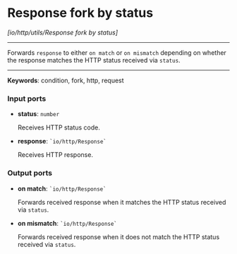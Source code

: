 # Response fork by status

_[io/http/utils/Response fork by status]_

---

Forwards `response` to either `on match` or `on mismatch` depending on whether the response matches the HTTP status received via `status`.  

---

__Keywords__: condition, fork, http, request

### Input ports

* __status__: ` number `

    Receives HTTP status code.  


* __response__: `` `io/http/Response` ``

    Receives HTTP response.  

### Output ports

* __on match__: `` `io/http/Response` ``

    Forwards received response when it matches the HTTP status received via `status`.  


* __on mismatch__: `` `io/http/Response` ``

    Forwards received response when it does not match the HTTP status received via `status`.  

